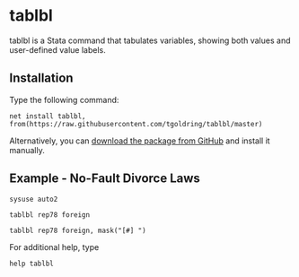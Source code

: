 # tablbl

tablbl is a Stata command that tabulates variables, showing both values and user-defined value labels.

## Installation
Type the following command:

    net install tablbl, from(https://raw.githubusercontent.com/tgoldring/tablbl/master)

Alternatively, you can [download the package from GitHub](https://github.com/tgoldring/tablbl) and install it manually.

## Example - No-Fault Divorce Laws

    sysuse auto2

    tablbl rep78 foreign

    tablbl rep78 foreign, mask("[#] ")

For additional help, type

    help tablbl
